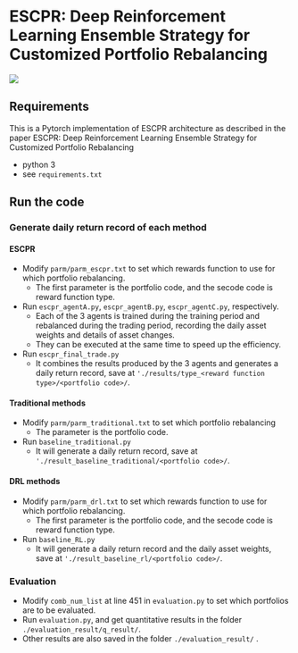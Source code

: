 # ESCPR: Deep Reinforcement Learning Ensemble Strategy for Customized Portfolio Rebalancing

![](https://i.imgur.com/POJPaSm.png)

## Requirements
This is a Pytorch implementation of ESCPR architecture as described in the paper ESCPR: Deep Reinforcement Learning Ensemble Strategy for Customized Portfolio Rebalancing
* python 3
* see `requirements.txt`

## Run the code
### Generate daily return record of each method
#### ESCPR
* Modify `parm/parm_escpr.txt` to set which rewards function to use for which portfolio rebalancing.
    * The first parameter is the portfolio code, and the secode code is reward function type.
* Run `escpr_agentA.py`, `escpr_agentB.py`, `escpr_agentC.py`, respectively.
    * Each of the 3 agents is trained during the training period and rebalanced during the trading period, recording the daily asset weights and details of asset changes.
    * They can be executed at the same time to speed up the efficiency.
* Run `escpr_final_trade.py`
    * It combines the results produced by the 3 agents and generates a daily return record, save at `'./results/type_<reward function type>/<portfolio code>/`.
#### Traditional methods
* Modify `parm/parm_traditional.txt` to set which portfolio rebalancing
    * The parameter is the portfolio code.
* Run `baseline_traditional.py`
    * It will generate a daily return record, save at `'./result_baseline_traditional/<portfolio code>/`.
#### DRL methods
* Modify `parm/parm_drl.txt` to set which rewards function to use for which portfolio rebalancing.
    * The first parameter is the portfolio code, and the secode code is reward function type.
* Run `baseline_RL.py`
    * It will generate a daily return record and the daily asset weights, save at `'./result_baseline_rl/<portfolio code>/`.
### Evaluation
* Modify `comb_num_list` at line 451 in `evaluation.py` to set which portfolios are to be evaluated.
* Run `evaluation.py`, and get quantitative results in the folder `./evaluation_result/q_result/`.
* Other results are also saved in the folder `./evaluation_result/` .
